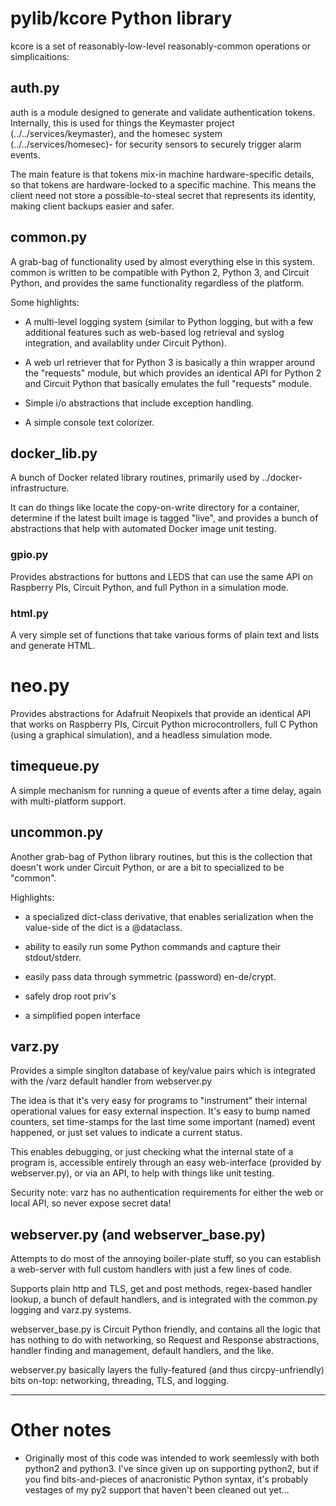 
# pylib/kcore Python library

kcore is a set of reasonably-low-level reasonably-common operations or
simplicaitions:


## auth.py

auth is a module designed to generate and validate authentication tokens.
Internally, this is used for things the Keymaster project
(../../services/keymaster), and the homesec system (../../services/homesec)-
for security sensors to securely trigger alarm events.

The main feature is that tokens mix-in machine hardware-specific details, so
that tokens are hardware-locked to a specific machine.  This means the client
need not store a possible-to-steal secret that represents its identity, making
client backups easier and safer.


## common.py

A grab-bag of functionality used by almost everything else in this system.
common is written to be compatible with Python 2, Python 3, and Circuit Python,
and provides the same functionality regardless of the platform.

Some highlights:

- A multi-level logging system (similar to Python logging, but with a few
  additional features such as web-based log retrieval and syslog integration,
  and availablity under Circuit Python).

- A web url retriever that for Python 3 is basically a thin wrapper around the
  "requests" module, but which provides an identical API for Python 2 and
  Circuit Python that basically emulates the full "requests" module.

- Simple i/o abstractions that include exception handling.

- A simple console text colorizer.


## docker_lib.py

A bunch of Docker related library routines, primarily used by
../docker-infrastructure.

It can do things like locate the copy-on-write directory for a container,
determine if the latest built image is tagged "live", and provides a bunch of
abstractions that help with automated Docker image unit testing.


### gpio.py

Provides abstractions for buttons and LEDS that can use the same API on
Raspberry PIs, Circuit Python, and full Python in a simulation mode.


### html.py

A very simple set of functions that take various forms of plain text and lists
and generate HTML.


# neo.py

Provides abstractions for Adafruit Neopixels that provide an identical API
that works on Raspberry PIs, Circuit Python microcontrollers, full C Python
(using a graphical simulation), and a headless simulation mode.


## timequeue.py

A simple mechanism for running a queue of events after a time delay, again
with multi-platform support.


## uncommon.py

Another grab-bag of Python library routines, but this is the collection that
doesn't work under Circuit Python, or are a bit to specialized to be "common".

Highlights:

  - a specialized dict-class derivative, that enables serialization when the
    value-side of the dict is a @dataclass.

  - ability to easily run some Python commands and capture their stdout/stderr.

  - easily pass data through symmetric (password) en-de/crypt.

  - safely drop root priv's

  - a simplified popen interface


## varz.py

Provides a simple singlton database of key/value pairs which is integrated
with the /varz default handler from webserver.py

The idea is that it's very easy for programs to "instrument" their internal
operational values for easy external inspection.  It's easy to bump named
counters, set time-stamps for the last time some important (named) event
happened, or just set values to indicate a current status.

This enables debugging, or just checking what the internal state of a program
is, accessible entirely through an easy web-interface (provided by
webserver.py), or via an API, to help with things like unit testing.

Security note: varz has no authentication requirements for either the web or
local API, so never expose secret data!


## webserver.py (and webserver_base.py)

Attempts to do most of the annoying boiler-plate stuff, so you can establish a
web-server with full custom handlers with just a few lines of code.

Supports plain http and TLS, get and post methods, regex-based handler lookup,
a bunch of default handlers, and is integrated with the common.py logging and
varz.py systems.

webserver_base.py is Circuit Python friendly, and contains all the logic that
has nothing to do with networking, so Request and Response abstractions,
handler finding and management, default handlers, and the like.

webserver.py basically layers the fully-featured (and thus circpy-unfriendly)
bits on-top: networking, threading, TLS, and logging.

- - - 

# Other notes

- Originally most of this code was intended to work seemlessly with both
  python2 and python3.  I've since given up on supporting python2, but if you
  find bits-and-pieces of anacronistic Python syntax, it's probably vestages
  of my py2 support that haven't been cleaned out yet...
